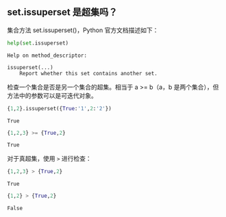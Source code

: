 ## set.issuperset 是超集吗？

集合方法 set.issuperset()，Python 官方文档描述如下：


```python
help(set.issuperset)
```

    Help on method_descriptor:
    
    issuperset(...)
        Report whether this set contains another set.
    
    

检查一个集合是否是另一个集合的超集。相当于 a >= b（a，b 是两个集合），但方法中的参数可以是可迭代对象。


```python
{1,2}.issuperset({True:'1',2:'2'})
```




    True




```python
{1,2,3} >= {True,2}
```




    True



对于真超集，使用 `>` 进行检查：


```python
{1,2,3} > {True,2}
```




    True




```python
{1,2} > {True,2}
```




    False



